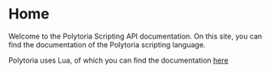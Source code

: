 # Home

Welcome to the Polytoria Scripting API documentation. On this site, you can find the documentation of the Polytoria scripting language.

Polytoria uses Lua, of which you can find the documentation [here](https://www.lua.org/manual/5.2/)